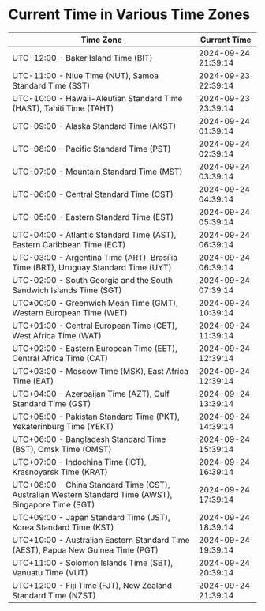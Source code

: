 # Current Time in Various Time Zones

| Time Zone | Current Time |
|-----------|--------------|
| UTC-12:00 - Baker Island Time (BIT) | 2024-09-24 21:39:14 |
| UTC-11:00 - Niue Time (NUT), Samoa Standard Time (SST) | 2024-09-23 22:39:14 |
| UTC-10:00 - Hawaii-Aleutian Standard Time (HAST), Tahiti Time (TAHT) | 2024-09-23 23:39:14 |
| UTC-09:00 - Alaska Standard Time (AKST) | 2024-09-24 01:39:14 |
| UTC-08:00 - Pacific Standard Time (PST) | 2024-09-24 02:39:14 |
| UTC-07:00 - Mountain Standard Time (MST) | 2024-09-24 03:39:14 |
| UTC-06:00 - Central Standard Time (CST) | 2024-09-24 04:39:14 |
| UTC-05:00 - Eastern Standard Time (EST) | 2024-09-24 05:39:14 |
| UTC-04:00 - Atlantic Standard Time (AST), Eastern Caribbean Time (ECT) | 2024-09-24 06:39:14 |
| UTC-03:00 - Argentina Time (ART), Brasília Time (BRT), Uruguay Standard Time (UYT) | 2024-09-24 06:39:14 |
| UTC-02:00 - South Georgia and the South Sandwich Islands Time (SGT) | 2024-09-24 07:39:14 |
| UTC±00:00 - Greenwich Mean Time (GMT), Western European Time (WET) | 2024-09-24 10:39:14 |
| UTC+01:00 - Central European Time (CET), West Africa Time (WAT) | 2024-09-24 11:39:14 |
| UTC+02:00 - Eastern European Time (EET), Central Africa Time (CAT) | 2024-09-24 12:39:14 |
| UTC+03:00 - Moscow Time (MSK), East Africa Time (EAT) | 2024-09-24 12:39:14 |
| UTC+04:00 - Azerbaijan Time (AZT), Gulf Standard Time (GST) | 2024-09-24 13:39:14 |
| UTC+05:00 - Pakistan Standard Time (PKT), Yekaterinburg Time (YEKT) | 2024-09-24 14:39:14 |
| UTC+06:00 - Bangladesh Standard Time (BST), Omsk Time (OMST) | 2024-09-24 15:39:14 |
| UTC+07:00 - Indochina Time (ICT), Krasnoyarsk Time (KRAT) | 2024-09-24 16:39:14 |
| UTC+08:00 - China Standard Time (CST), Australian Western Standard Time (AWST), Singapore Time (SGT) | 2024-09-24 17:39:14 |
| UTC+09:00 - Japan Standard Time (JST), Korea Standard Time (KST) | 2024-09-24 18:39:14 |
| UTC+10:00 - Australian Eastern Standard Time (AEST), Papua New Guinea Time (PGT) | 2024-09-24 19:39:14 |
| UTC+11:00 - Solomon Islands Time (SBT), Vanuatu Time (VUT) | 2024-09-24 20:39:14 |
| UTC+12:00 - Fiji Time (FJT), New Zealand Standard Time (NZST) | 2024-09-24 21:39:14 |
